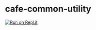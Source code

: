 # cafe-common-utility

[![Run on Repl.it](https://repl.it/badge/github/DawoodShahat/cafe-common-utility)](https://repl.it/github/DawoodShahat/cafe-common-utility)